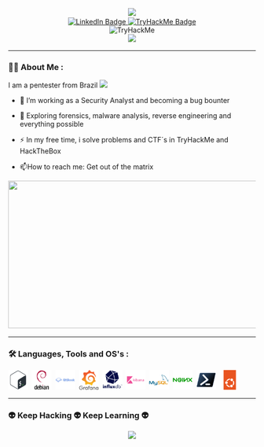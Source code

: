 <div id="header" align="center">
  <img src="https://i.giphy.com/media/v1.Y2lkPTc5MGI3NjExemdydGFjaWhlMDNuajF6bnR4aHF3NmQwZng2NWtra2V0YjAxYnBrdiZlcD12MV9pbnRlcm5hbF9naWZfYnlfaWQmY3Q9cw/gjrYDwbjnK8x36xZIO/giphy.gif" width="300"/>
</div>
<div id="badges" align="center">
  <a href="https://www.linkedin.com/in/yuri-a-474a11202/">
    <img src="https://img.shields.io/badge/LinkedIn-blue?style=for-the-badge&logo=linkedin&logoColor=white" alt="LinkedIn Badge"/>
  </a>
  <a href="https://tryhackme.com/p/revel.andrade">
    <img src="https://img.shields.io/badge/TryHackMe-red?style=for-the-badge&logoColor=white" alt="TryHackMe Badge"/>
  </a>
</div>
<div id="thmbadge" align="center">
<img src="https://tryhackme-badges.s3.amazonaws.com/revel.andrade.png" alt="TryHackMe" width="250"/>
</div>
<div align="center">
      <img src="https://komarev.com/ghpvc/?username=yuriandrad&style=flat-square&color=blue"/>
</div>

---
### :man_technologist: About Me :
I am a pentester from Brazil <img src="https://media.giphy.com/media/WUlplcMpOCEmTGBtBW/giphy.gif" width="40">
- :telescope: I’m working as a Security Analyst and becoming a bug bounter 

- :seedling: Exploring forensics, malware analysis, reverse engineering and everything possible

- :zap: In my free time, i solve problems and CTF´s in TryHackMe and HackTheBox

- :mailbox:How to reach me: Get out of the matrix
<div align="center">
  <img src="https://media.giphy.com/media/dWesBcTLavkZuG35MI/giphy.gif" width="600" height="300"/>
</div>

---
### :hammer_and_wrench: Languages, Tools and OS's :
<div>
  <img src="https://github.com/devicons/devicon/blob/master/icons/bash/bash-original.svg" width="40" height="40"/>&nbsp;
  <img src="https://github.com/devicons/devicon/blob/master/icons/debian/debian-original-wordmark.svg" width="40" height="40"/>&nbsp;
  <img src="https://github.com/devicons/devicon/blob/master/icons/gitbook/gitbook-line-wordmark.svg" width="40" height="40"/>&nbsp;
  <img src="https://github.com/devicons/devicon/blob/master/icons/grafana/grafana-original-wordmark.svg" width="40" height="40"/>&nbsp;
  <img src="https://github.com/devicons/devicon/blob/master/icons/influxdb/influxdb-original-wordmark.svg" width="40" height="40"/>&nbsp;
  <img src="https://github.com/devicons/devicon/blob/master/icons/kibana/kibana-plain-wordmark.svg" width="40" height="40"/>&nbsp;
  <img src="https://github.com/devicons/devicon/blob/master/icons/mysql/mysql-original-wordmark.svg" width="40" height="40"/>&nbsp; 
  <img src="https://github.com/devicons/devicon/blob/master/icons/nginx/nginx-original.svg" width="40" height="40"/>&nbsp;
  <img src="https://github.com/devicons/devicon/blob/master/icons/powershell/powershell-original.svg" width="40" height="40"/>&nbsp; 
  <img src="https://github.com/devicons/devicon/blob/master/icons/ubuntu/ubuntu-original.svg" width="40" height="40"/>&nbsp;
</div>

---
### 👽 Keep Hacking 👽 Keep Learning 👽
<div align="center">
  <img src="https://i.giphy.com/media/v1.Y2lkPTc5MGI3NjExZDVqb3ViZmhhc3N5aXZiNHRieGM2NXJ6cDE1OGV2amg5OHl3Z3oxaiZlcD12MV9pbnRlcm5hbF9naWZfYnlfaWQmY3Q9Zw/BoQiOO2AzHjUvLGRes/giphy.gif"/>
</div>
